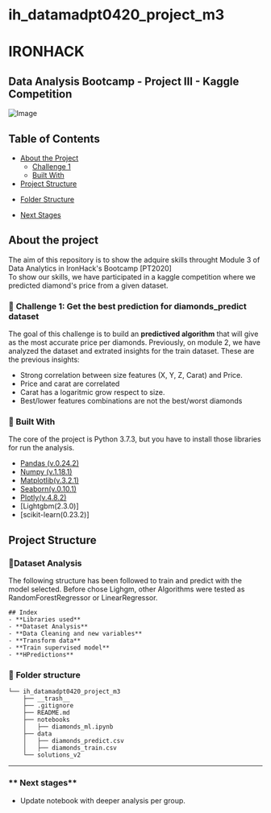 # ih_datamadpt0420_project_m3


# IRONHACK 
## Data Analysis Bootcamp - Project III - Kaggle Competition  
  
![Image](https://images.unsplash.com/photo-1591453089816-0fbb971b454c?ixlib=rb-1.2.1&auto=format&fit=crop&crop=top&w=1620&h=700&q=80)  



## Table of Contents  

* [About the Project](#about-the-project)  
  * [Challenge 1](#pushpin-challenge-1)   
  * [Built With](#hammer-built-with)  
* [Project Structure](#project-structure)  
+ [Folder Structure](#folder-structure) 
* [Next Stages](#next-stages) 
  
## About the project  
  
The aim of this repository is to show the adquire skills throught Module 3 of Data Analytics in IronHack's Bootcamp [PT2020]  
To show our skills, we have participated in a kaggle competition where we predicted diamond's price from a given dataset. 


  
###  :pushpin:  **Challenge 1: Get the best prediction for diamonds_predict dataset**

The goal of this challenge is to build an **predictived algorithm** that will give as the most accurate price per diamonds. Previously, on module 2, we have analyzed the dataset and extrated insights for the train dataset. These are the previous insights:


   - Strong correlation between size features (X, Y, Z, Carat) and Price.
   - Price and carat are correlated
   - Carat has a logaritmic grow respect to size.
   - Best/lower features combinations are not the best/worst diamonds
   

 ###  :hammer: Built With   
The core of the project is Python 3.7.3, but you have to install those libraries for run the analysis.   
- [Pandas (v.0.24.2)](https://pandas.pydata.org/pandas-docs/stable/reference/index.html)  
- [Numpy (v.1.18.1)](https://numpy.org/doc/stable/)  
- [Matplotlib(v.3.2.1)](https://matplotlib.org/)  
- [Seaborn(v.0.10.1)](https://seaborn.pydata.org/)  
- [Plotly(v.4.8.2)](https://plotly.com/)  
- [Lightgbm(2.3.0)]
- [scikit-learn(0.23.2)]
  
## **Project Structure**
###  **:page_with_curl:Dataset Analysis**  
The following structure has been followed to train and predict with the model selected. Before chose Lighgm, other Algorithms were tested as RandomForestRegressor or LinearRegressor.

```
## Index
- **Libraries used**
- **Dataset Analysis**
- **Data Cleaning and new variables**
- **Transform data**
- **Train supervised model**
- **HPredictions**

```
  
  
  
### :file_folder: **Folder structure**  
```
└── ih_datamadpt0420_project_m3  
    ├── __trash__  
    ├── .gitignore  
    ├── README.md  
    ├── notebooks  
    │   ├── diamonds_ml.ipynb  
    ├── data  
    │   ├── diamonds_predict.csv  
    │   ├── diamonds_train.csv  
    └── solutions_v2  

```  
  

 ---  
### ** Next stages**  

- Update notebook with deeper analysis per group. 